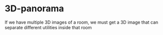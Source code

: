 # 3D-panorama
If we have multiple 3D images of a room, we must get a 3D image that can separate different utilities inside that room

